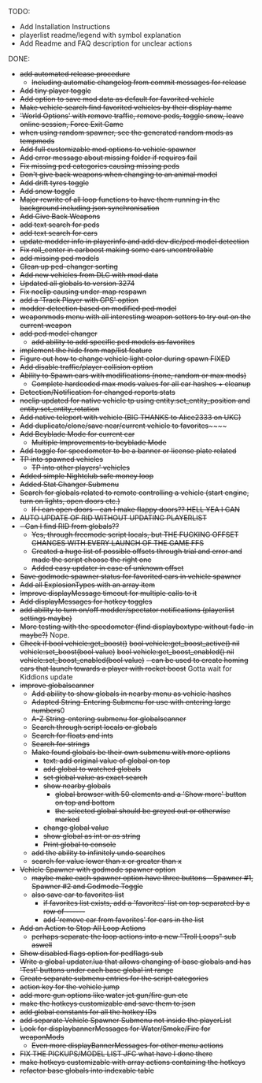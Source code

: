 TODO:
- Add Installation Instructions
- playerlist readme/legend with symbol explanation
- Add Readme and FAQ description for unclear actions

DONE:
- ~~add automated release procedure~~
  - ~~Including automatic changelog from commit messages for release~~ 
- ~~Add tiny player toggle~~
- ~~Add option to save mod data as default for favorited vehicle~~
- ~~Make vehicle search find favorited vehicles by their display name~~
- ~~'World Options' with remove traffic, remove peds, toggle snow, leave online session, Force Exit Game~~
- ~~when using random spawner, see the generated random mods as tempmods~~
- ~~Add full customizable mod options to vehicle spawner~~
- ~~Add error message about missing folder if requires fail~~
- ~~Fix missing ped categories causing missing peds~~
- ~~Don't give back weapons when changing to an animal model~~
- ~~Add drift tyres toggle~~
- ~~Add snow toggle~~
- ~~Major rewrite of all loop functions to have them running in the background including json synchronisation~~
- ~~Add Give Back Weapons~~
- ~~add text search for peds~~
- ~~add text search for cars~~
- ~~update modder info in playerinfo and add dev dlc/ped model detection~~
- ~~Fix roll_center in carboost making some cars uncontrollable~~
- ~~add missing ped models~~
- ~~Clean up ped-changer sorting~~
- ~~Add new vehicles from DLC with mod data~~
- ~~Updated all globals to version 3274~~
- ~~Fix noclip causing under-map respawn~~
- ~~add a 'Track Player with GPS' option~~
- ~~modder detection based on modified ped model~~
- ~~weaponmods menu with all interesting weapon setters to try out on the current weapon~~
- ~~add ped model changer~~
  - ~~add ability to add specific ped models as favorites~~ 
- ~~implement the hide from map/list feature~~
- ~~Figure out how to change vehicle light color during spawn FIXED~~
- ~~Add disable traffic/player collision option~~
- ~~Ability to Spawn cars with modifications (none, random or max mods)~~
  - ~~Complete hardcoded max mods values for all car hashes + cleanup~~
- ~~Detection/Notification for changed reports stats~~
- ~~noclip updated for native vehicle tp using entity:set_entity_position and entity:set_entity_rotation~~
- ~~Add native teleport with vehicle (BIG THANKS to Alice2333 on UKC)~~
- ~~Add duplicate/clone/save near/current vehicle to favorites~~~~~~
- ~~Add Beyblade Mode for current car~~
  - ~~Multiple Improvements to beyblade Mode~~ 
- ~~Add toggle for speedometer to be a banner or license plate related~~
- ~~TP into spawned vehicles~~
  - ~~TP into other players' vehicles~~
- ~~Added simple Nightclub safe money loop~~
- ~~Added Stat Changer Submenu~~
- ~~Search for globals related to remote controlling a vehicle (start engine, turn on lights, open doors etc.)~~
  - ~~If I can open doors - can I make flappy doors?? HELL YEA I CAN~~
- ~~AUTO UPDATE OF RID WITHOUT UPDATING PLAYERLIST~~
- ~~- Can I find RID from globals??~~
  - ~~Yes, through freemode script locals, but THE FUCKING OFFSET CHANGES WITH EVERY LAUNCH OF THE GAME FFS~~
  - ~~Created a huge list of possible offsets through trial and error and made the script choose the right one~~
  - ~~Added easy updater in case of unknown offset~~
- ~~Save godmode spawner status for favorited cars in vehicle spawner~~
- ~~Add all ExplosionTypes with an array item~~
- ~~Improve displayMessage timeout for multiple calls to it~~
- ~~Add displayMessages for hotkey toggles~~
- ~~add ability to turn on/off modder/spectator notifications (playerlist settings maybe)~~
- ~~More testing with the speedometer (find displayboxtype without fade-in maybe?)~~ Nope.
- ~~Check if bool    vehicle:get_boost()~~
  ~~bool    vehicle:get_boost_active()        nil     vehicle:set_boost(bool value)~~
  ~~bool    vehicle:get_boost_enabled()       nil     vehicle:set_boost_enabled(bool value)~~
  ~~- can be used to create homing cars that launch towards a player with rocket boost~~   Gotta wait for Kiddions update
- ~~improve globalscanner~~
  - ~~Add ability to show globals in nearby menu as vehicle hashes~~
  - ~~Adapted String-Entering Submenu for use with entering large numbers~~0
  - ~~A-Z String-entering submenu for globalscanner~~
  - ~~Search through script locals or globals~~
  - ~~Search for floats and ints~~
  - ~~Search for strings~~
  - ~~Make found globals be their own submenu with more options~~
    - ~~text: add original value of global on top~~
    - ~~add global to watched globals~~
    - ~~set global value as exact search~~
    - ~~show nearby globals~~
      - ~~global browser with 50 elements and a 'Show more' button on top and bottom~~
      - ~~the selected global should be greyed out or otherwise marked~~
    - ~~change global value~~
    - ~~show global as int or as string~~
    - ~~Print global to console~~
  - ~~add the ability to infinitely undo searches~~ 
  - ~~search for value lower than x or greater than x~~
- ~~Vehicle Spawner with godmode spawner option~~
  - ~~maybe make each spawner option have three buttons - Spawner #1, Spawner #2 and Godmode Toggle~~
  - ~~also save car to favorites list~~
    - ~~if favorites list exists, add a 'favorites' list on top separated by a row of ------~~
    - ~~add 'remove car from favorites' for cars in the list~~
- ~~Add an Action to Stop All Loop Actions~~
  - ~~perhaps separate the loop actions into a new "Troll Loops" sub aswell~~
- ~~Show disabled flags option for pedflags sub~~
- ~~Write a global updater.lua that allows changing of base globals and has 'Test' buttons under each base global int range~~
- ~~Create separate submenu entries for the script categories~~
- ~~action key for the vehicle jump~~
- ~~add more gun options like water jet gun/fire gun etc~~
- ~~make the hotkeys customizable and save them to json~~
- ~~add global constants for all the hotkey IDs~~
- ~~add separate Vehicle Spawner Submenu not inside the playerList~~
- ~~Look for displaybannerMessages for Water/Smoke/Fire for weaponMods~~
  - ~~Even more displayBannerMessages for other menu actions~~ 
- ~~FIX THE PICKUPS/MODEL LIST JFC what have I done there~~
- ~~make hotkeys customizable with array actions containing the hotkeys~~
- ~~refactor base globals into indexable table~~
